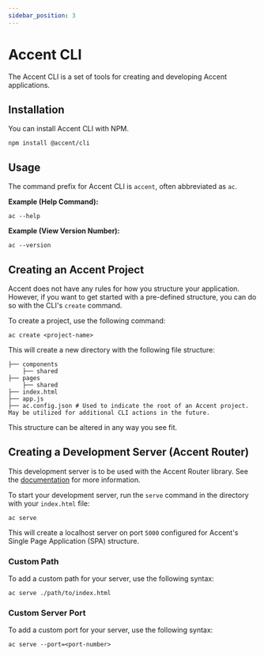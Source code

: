 ```yaml
---
sidebar_position: 3
---
```


# Accent CLI

The Accent CLI is a set of tools for creating and developing Accent applications.

## Installation

You can install Accent CLI with NPM.

```shell
npm install @accent/cli
```

## Usage

The command prefix for Accent CLI is `accent`, often abbreviated as `ac`.

**Example (Help Command):**

```shell
ac --help
```

**Example (View Version Number):**

```shell
ac --version
```

## Creating an Accent Project

Accent does not have any rules for how you structure your application. However, if you want to get started with a pre-defined structure, you can do so with the CLI's `create` command.

To create a project, use the following command:

```shell
ac create <project-name>
```

This will create a new directory with the following file structure:

```shell
├── components
    ├── shared
├── pages
    ├── shared
├── index.html
├── app.js
├── ac.config.json # Used to indicate the root of an Accent project. May be utilized for additional CLI actions in the future.
```

This structure can be altered in any way you see fit.

## Creating a Development Server (Accent Router)

This development server is to be used with the Accent Router library. See the [documentation](/docs/renderer) for more information.

To start your development server, run the `serve` command in the directory with your `index.html` file:

```shell
ac serve
```

This will create a localhost server on port `5000` configured for Accent's Single Page Application (SPA) structure.

### Custom Path

To add a custom path for your server, use the following syntax:

```shell
ac serve ./path/to/index.html
```

### Custom Server Port

To add a custom port for your server, use the following syntax:

```shell
ac serve --port=<port-number>
```
